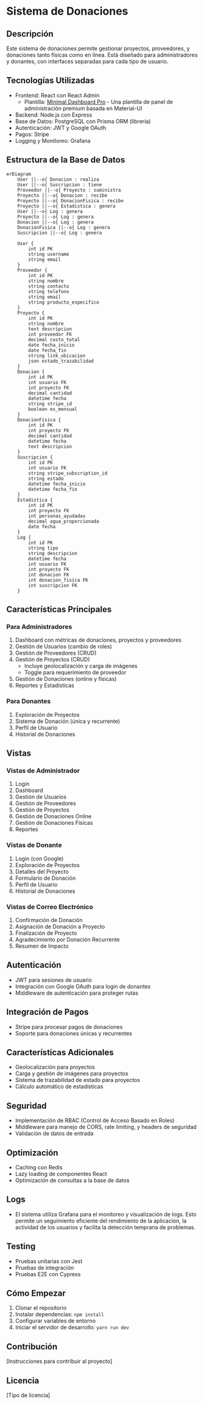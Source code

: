 # Sistema de Donaciones

## Descripción

Este sistema de donaciones permite gestionar proyectos, proveedores, y donaciones tanto físicas como en línea. Está diseñado para administradores y donantes, con interfaces separadas para cada tipo de usuario.

## Tecnologías Utilizadas

- Frontend: React con React Admin
  - Plantilla: [Minimal Dashboard Pro](https://mui.com/store/items/minimal-dashboard/) - Una plantilla de panel de administración premium basada en Material-UI
- Backend: Node.js con Express
- Base de Datos: PostgreSQL con Prisma ORM (librería)
- Autenticación: JWT y Google OAuth
- Pagos: Stripe
- Logging y Monitoreo: Grafana

## Estructura de la Base de Datos

```mermaid
erDiagram
    User ||--o{ Donacion : realiza
    User ||--o{ Suscripcion : tiene
    Proveedor ||--o{ Proyecto : suministra
    Proyecto ||--o{ Donacion : recibe
    Proyecto ||--o{ DonacionFisica : recibe
    Proyecto ||--o{ Estadistica : genera
    User ||--o{ Log : genera
    Proyecto ||--o{ Log : genera
    Donacion ||--o{ Log : genera
    DonacionFisica ||--o{ Log : genera
    Suscripcion ||--o{ Log : genera

    User {
        int id PK
        string username
        string email
    }
    Proveedor {
        int id PK
        string nombre
        string contacto
        string telefono
        string email
        string producto_especifico
    }
    Proyecto {
        int id PK
        string nombre
        text descripcion
        int proveedor FK
        decimal costo_total
        date fecha_inicio
        date fecha_fin
        string link_ubicacion
        json estado_trazabilidad
    }
    Donacion {
        int id PK
        int usuario FK
        int proyecto FK
        decimal cantidad
        datetime fecha
        string stripe_id
        boolean es_mensual
    }
    DonacionFisica {
        int id PK
        int proyecto FK
        decimal cantidad
        datetime fecha
        text descripcion
    }
    Suscripcion {
        int id PK
        int usuario FK
        string stripe_subscription_id
        string estado
        datetime fecha_inicio
        datetime fecha_fin
    }
    Estadistica {
        int id PK
        int proyecto FK
        int personas_ayudadas
        decimal agua_proporcionada
        date fecha
    }
    Log {
        int id PK
        string tipo
        string descripcion
        datetime fecha
        int usuario FK
        int proyecto FK
        int donacion FK
        int donacion_fisica FK
        int suscripcion FK
    }
```

## Características Principales

### Para Administradores

1. Dashboard con métricas de donaciones, proyectos y proveedores
2. Gestión de Usuarios (cambio de roles)
3. Gestión de Proveedores (CRUD)
4. Gestión de Proyectos (CRUD)
   - Incluye geolocalización y carga de imágenes
   - Toggle para requerimiento de proveedor
5. Gestión de Donaciones (online y físicas)
6. Reportes y Estadísticas

### Para Donantes

1. Exploración de Proyectos
2. Sistema de Donación (única y recurrente)
3. Perfil de Usuario
4. Historial de Donaciones

## Vistas

### Vistas de Administrador

1. Login
2. Dashboard
3. Gestión de Usuarios
4. Gestión de Proveedores
5. Gestión de Proyectos
6. Gestión de Donaciones Online
7. Gestión de Donaciones Físicas
8. Reportes

### Vistas de Donante

1. Login (con Google)
2. Exploración de Proyectos
3. Detalles del Proyecto
4. Formulario de Donación
5. Perfil de Usuario
6. Historial de Donaciones

### Vistas de Correo Electrónico

1. Confirmación de Donación
2. Asignación de Donación a Proyecto
3. Finalización de Proyecto
4. Agradecimiento por Donación Recurrente
5. Resumen de Impacto

## Autenticación

- JWT para sesiones de usuario
- Integración con Google OAuth para login de donantes
- Middleware de autenticación para proteger rutas

## Integración de Pagos

- Stripe para procesar pagos de donaciones
- Soporte para donaciones únicas y recurrentes

## Características Adicionales

- Geolocalización para proyectos
- Carga y gestión de imágenes para proyectos
- Sistema de trazabilidad de estado para proyectos
- Cálculo automático de estadísticas

## Seguridad

- Implementación de RBAC (Control de Acceso Basado en Roles)
- Middleware para manejo de CORS, rate limiting, y headers de seguridad
- Validación de datos de entrada

## Optimización

- Caching con Redis
- Lazy loading de componentes React
- Optimización de consultas a la base de datos

## Logs

- El sistema utiliza Grafana para el monitoreo y visualización de logs. Esto permite un seguimiento eficiente del rendimiento de la aplicación, la actividad de los usuarios y facilita la detección temprana de problemas.

## Testing

- Pruebas unitarias con Jest
- Pruebas de integración
- Pruebas E2E con Cypress

## Cómo Empezar

1. Clonar el repositorio
2. Instalar dependencias: `npm install`
3. Configurar variables de entorno
4. Iniciar el servidor de desarrollo: `yarn run dev`

## Contribución

[Instrucciones para contribuir al proyecto]

## Licencia

[Tipo de licencia]
